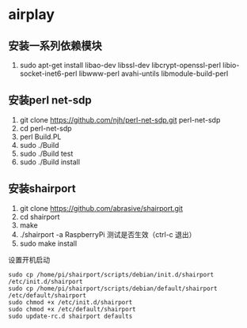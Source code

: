# airplay
## 安装一系列依赖模块
1. sudo apt-get install libao-dev libssl-dev libcrypt-openssl-perl libio-socket-inet6-perl libwww-perl avahi-untils libmodule-build-perl

## 安装perl net-sdp
1. git clone https://github.com/njh/perl-net-sdp.git perl-net-sdp
2. cd perl-net-sdp
3. perl Build.PL
4. sudo ./Build
5. sudo ./Build test
6. sudo ./Build install

## 安装shairport
1. git clone https://github.com/abrasive/shairport.git
2. cd shairport
3. make
4. ./shairport -a RaspberryPi 测试是否生效（ctrl-c 退出）
5. sudo make install

设置开机启动
```
sudo cp /home/pi/shairport/scripts/debian/init.d/shairport /etc/init.d/shairport
sudo cp /home/pi/shairport/scripts/debian/default/shairport /etc/default/shairport
sudo chmod +x /etc/init.d/shairport
sudo chmod +x /etc/default/shairport
sudo update-rc.d shairport defaults
```
